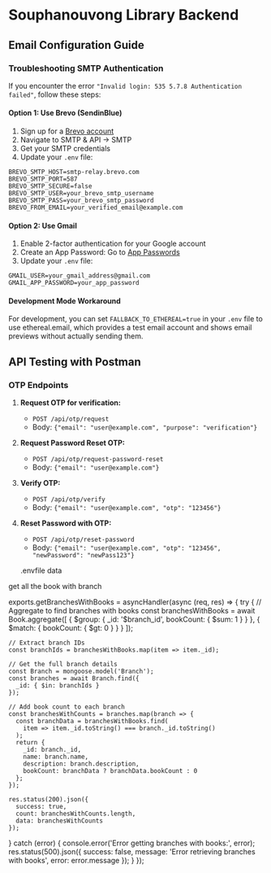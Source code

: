 # Souphanouvong Library Backend

## Email Configuration Guide

### Troubleshooting SMTP Authentication

If you encounter the error `"Invalid login: 535 5.7.8 Authentication failed"`, follow these steps:

#### Option 1: Use Brevo (SendinBlue)

1. Sign up for a [Brevo account](https://www.brevo.com/)
2. Navigate to SMTP & API → SMTP
3. Get your SMTP credentials
4. Update your `.env` file:

```
BREVO_SMTP_HOST=smtp-relay.brevo.com
BREVO_SMTP_PORT=587
BREVO_SMTP_SECURE=false
BREVO_SMTP_USER=your_brevo_smtp_username
BREVO_SMTP_PASS=your_brevo_smtp_password
BREVO_FROM_EMAIL=your_verified_email@example.com
```

#### Option 2: Use Gmail

1. Enable 2-factor authentication for your Google account
2. Create an App Password: Go to [App Passwords](https://myaccount.google.com/apppasswords)
3. Update your `.env` file:

```
GMAIL_USER=your_gmail_address@gmail.com
GMAIL_APP_PASSWORD=your_app_password
```

#### Development Mode Workaround

For development, you can set `FALLBACK_TO_ETHEREAL=true` in your `.env` file to use ethereal.email, which provides a test email account and shows email previews without actually sending them.

## API Testing with Postman

### OTP Endpoints

1. **Request OTP for verification:**
   - `POST /api/otp/request`
   - Body: `{"email": "user@example.com", "purpose": "verification"}`

2. **Request Password Reset OTP:**
   - `POST /api/otp/request-password-reset`
   - Body: `{"email": "user@example.com"}`

3. **Verify OTP:**
   - `POST /api/otp/verify`
   - Body: `{"email": "user@example.com", "otp": "123456"}`

4. **Reset Password with OTP:**
   - `POST /api/otp/reset-password`
   - Body: `{"email": "user@example.com", "otp": "123456", "newPassword": "newPass123"}`




   .envfile data

<!-- PORT=5000
MONGODB_URI=mongodb+srv://magnetnoone:yd24820011@cluster0.iarbh.mongodb.net/
JWT_SECRET=eyJhbGciOiJIUzI1NiIsInR5cCI6IkpXVCJ9.eyJzdWIiOiIxMjM0NTY3ODkwIiwibmFtZSI6ImFkbWluIiwicGFzc3dvcmQiOjEyM30.zWZv2GSbL0ycJTBVO6I1pLNaTJWrVPJOPn6iiw34z08
JWT_EXPIRES_IN=30d

# Frontend URL for reset password links
FRONTEND_URL=http://localhost:5173

# Email settings
EMAIL_FROM_ADDRESS=yadaoleebx@gmail.com
EMAIL_FROM_NAME=Souphanouvong University Master Library

# Environment setting
NODE_ENV=development

# Application Settings
APP_NAME=Souphanouvong University Library

# Brevo SMTP Configuration - Fix authentication problem
# NOTE: Check these credentials in your Brevo dashboard
BREVO_SMTP_HOST=smtp-relay.brevo.com
BREVO_SMTP_PORT=587
BREVO_SMTP_SECURE=false
BREVO_SMTP_USER=887a5d002@smtp-brevo.com
# Replace this with your actual password from Brevo dashboard
BREVO_SMTP_PASS=xsmtpsib-484e0ecc9e5582d62d871e5e739f54eec226a6545555d4ed1ac8f722a5208aa0-YANBvpy9Tc2VSW6s
BREVO_FROM_EMAIL=yadaoleebx@gmail.com

# For testing in development mode when SMTP isn't working
FALLBACK_TO_ETHEREAL=true

# Remove any Cloudinary-related environment variables if they exist
# CLOUDINARY_CLOUD_NAME=xxx
# CLOUDINARY_API_KEY=xxx
# CLOUDINARY_API_SECRET=xxx -->


get all the book with branch


exports.getBranchesWithBooks = asyncHandler(async (req, res) => {
  try {
    // Aggregate to find branches with books
    const branchesWithBooks = await Book.aggregate([
      {
        $group: {
          _id: '$branch_id',
          bookCount: { $sum: 1 }
        }
      },
      {
        $match: {
          bookCount: { $gt: 0 }
        }
      }
    ]);

    // Extract branch IDs
    const branchIds = branchesWithBooks.map(item => item._id);

    // Get the full branch details
    const Branch = mongoose.model('Branch');
    const branches = await Branch.find({ 
      _id: { $in: branchIds } 
    });

    // Add book count to each branch
    const branchesWithCounts = branches.map(branch => {
      const branchData = branchesWithBooks.find(
        item => item._id.toString() === branch._id.toString()
      );
      return {
        _id: branch._id,
        name: branch.name,
        description: branch.description,
        bookCount: branchData ? branchData.bookCount : 0
      };
    });

    res.status(200).json({
      success: true,
      count: branchesWithCounts.length,
      data: branchesWithCounts
    });
  } catch (error) {
    console.error('Error getting branches with books:', error);
    res.status(500).json({
      success: false,
      message: 'Error retrieving branches with books',
      error: error.message
    });
  }
});